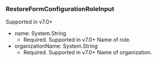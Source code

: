 ### RestoreFormConfigurationRoleInput
Supported in v7.0+

- name: System.String
  - Required. Supported in v7.0+
      Name of role.
- organizationName: System.String
  - Required. Supported in v7.0+
      Name of organization.
